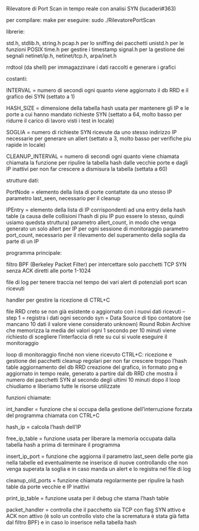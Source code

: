 Rilevatore di Port Scan in tempo reale con analisi SYN (lucaderi#363)

per compilare: make 
per eseguire: sudo ./RilevatorePortScan


librerie:

std.h, stdlib.h, string.h 
pcap.h per lo sniffing dei pacchetti
unistd.h per le funzioni POSIX
time.h per gestire i timestamp
signal.h per la gestione dei segnali
netinet/ip.h, netinet/tcp.h, arpa/inet.h

rrdtool (da shell) per immagazzinare i dati raccolti e generare i grafici


costanti:

INTERVAL = numero di secondi ogni quanto viene aggiornato il db RRD e il grafico dei SYN (settato a 1)

HASH_SIZE = dimensione della tabella hash usata per mantenere gli IP e le porte a cui hanno mandato richieste SYN (settato a 64, molto basso per ridurre il carico di lavoro visti i test in locale)

SOGLIA = numero di richieste SYN ricevute da uno stesso indirizzo IP necessarie per generare un allert (settato a 3, molto basso per verifiche piu rapide in locale)

CLEANUP_INTERVAL = numero di secondi ogni quanto viene chiamata chiamata la funzione per ripulire la tabella hash dalle vecchie porte e dagli IP inattivi per non far crescere a dismisura la tabella (settata a 60)


strutture dati:

PortNode = elemento della lista di porte contattate da uno stesso IP 
    parametro last_seen, necessario per il cleanup

IPEntry = elemento della lista di IP corrispondenti ad una entry della hash table (a causa delle collisioni l’hash di piu IP puo essere lo stesso, quindi usiamo quedsta struttura)
    parametro allert_count, in modo che venga generato un solo allert per IP per ogni sessione di monitoraggio
    parametro port_count, necessario per il rilevamento del superamento della soglia da parte di un IP


programma principale:

filtro BPF (Berkeley Packet Filter) per intercettare solo pacchetti TCP SYN senza ACK diretti alle porte 1-1024

file di log per tenere traccia nel tempo dei vari alert di potenziali port scan ricevuti

handler per gestire la ricezione di CTRL+C 

file RRD creto se non già esistente o aggiornato con i nuovi dati ricevuti
–step 1 = registra i dati ogni secondo
syn = Data Source di tipo contatore (se mancano 10 dati il valore viene considerato unknown)
Round Robin Archive che memorizza la media dei valori ogni 1 secondo per 10 minuti
viene richiesto di scegliere l’interfaccia di rete su cui si vuole eseguire il monitoraggio

loop di monitoraggio finché non viene ricevuto CTRL+C:
    ricezione e gestione dei pacchetti
    cleanup regolari per non far crescere troppo l’hash table
    aggiornamento del db RRD 
    creazione del grafico, in formato png e aggiornato in tempo reale, generato a partire dal db RRD che mostra il numero dei pacchetti SYN al secondo degli ultimi     10 minuti
dopo il loop chiudiamo e liberiamo tutte le risorse utilizzate


funzioni chiamate:

int_handler = funzione che si occupa della gestione dell’interruzione forzata del programma chiamata con CTRL+C

hash_ip = calcola l’hash dell’IP

free_ip_table = funzione usata per liberare la memoria occupata dalla tabella hash a prima di terminare il programma

insert_ip_port = funzione che aggiorna il parametro last_seen delle porte gia nella tabelle ed eventualmente ne inserisce di nuove controllando che non venga superata la soglia e in caso manda un alert e lo registra nel file di log

cleanup_old_ports = funzione chiamata regolarmente per ripulire la hash table da porte vecchie e IP inattivi

print_ip_table = funzione usata per il debug che stama l’hash table

packet_handler = controlla che il pacchetto sia TCP con flag SYN attivo e ACK non attivo (è solo un controllo visto che la scrematura è stata già fatta dal filtro BPF) e in caso lo inserisce nella tabella hash 

